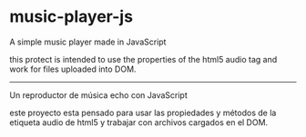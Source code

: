 # music-player-js

A simple music player made in JavaScript

this protect is intended to use the properties of the html5 audio tag
and work for files uploaded into DOM.

***

Un reproductor de música echo con JavaScript  

este proyecto esta pensado para usar las propiedades y métodos de la etiqueta audio de html5 y trabajar con archivos cargados en el DOM.
